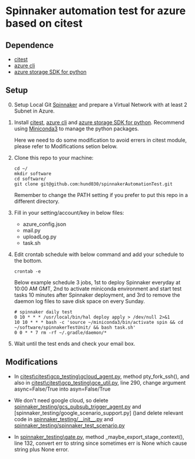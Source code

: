 # Spinnaker automation test for azure based on citest

## Dependence
 * [citest](https://github.com/google/citest/)
 * [azure cli](https://docs.microsoft.com/cli/azure/install-azure-cli)
 * [azure storage SDK for python](https://docs.microsoft.com/en-us/azure/storage/blobs/storage-quickstart-blobs-python)

## Setup
0. Setup Local Git [Spinnaker](https://www.spinnaker.io/setup/) and prepare a Virtual Network with at least 2 Subnet in Azure.
1. Install [citest](https://github.com/google/citest/), [azure cli](https://docs.microsoft.com/cli/azure/install-azure-cli) and [azure storage SDK for python](https://docs.microsoft.com/en-us/azure/storage/blobs/storage-quickstart-blobs-python). Recommend using [Miniconda3](https://docs.conda.io/en/latest/miniconda.html) to manage the python packages. 
    
    Here we need to do some modification to avoid errers in citest module, please refer to Modifications setion below.

2. Clone this repo to your machine:
    ```
    cd ~/
    mkdir software
    cd software/
    git clone git@github.com:hund030/spinnakerAutomationTest.git
    ```
    Remember to change the PATH setting if you prefer to put this repo in a different directory.
3. Fill in your setting/account/key in below files:
    * azure_config.json
    * mail.py
    * uploadLog.py
    * task.sh
4. Edit crontab schedule with below command and add your schedule to the bottom.
    ```
    crontab -e
    ```
   Below example schedule 3 jobs, 1st to deploy Spinnaker everyday at 10:00 AM GMT, 2nd to activate miniconda environment and start test tasks 10 minutes after Spinnaker deployment, and 3rd to remove the daemon log files to save disk space on every Sunday.
    ```
    # spinnaker daily test
    0 10 * * * /usr/local/bin/hal deploy apply > /dev/null 2>&1
    10 10 * * * bash -c 'source ~/miniconda3/bin/activate spin && cd ~/software/spinnakerTestUnit/ && bash task.sh'
    0 0 * * 7 rm -rf ~/.gradle/daemon/*
    ```
5. Wait until the test ends and check your email box.

## Modifications
    
 * In [citest\citest\gcp_testing\gcloud_agent.py](), method pty_fork_ssh(), and also in [citest\citest\gcp_testing\gce_util.py](), line 290, change argument async=False/True into asyn=False/True
 * We don't need google cloud, so delete [spinnaker_testing/gcs_pubsub_trigger_agent.py]() and [spinnaker_testing/google_scenario_support.py] ()and delete relevant code in [spinnaker_testing/\_\_init__.py]() and [spinnaker_testing/spinnaker_test_scenario.py]()

 * In [spinnaker_testing\gate.py](), method _maybe_export_stage_context(), line 132, convert err to string since sometimes err is None which cause string plus None error.
